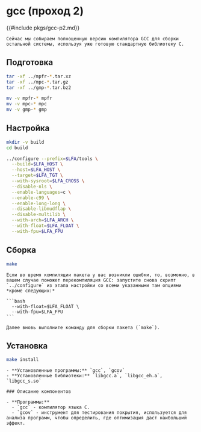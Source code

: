 # gcc (проход 2)

{{#include pkgs/gcc-p2.md}}

```admonish warning title="Внимание"
Сейчас мы собираем полноценную версию компилятора GCC для сборки остальной системы, используя уже готовую стандартную библиотеку С.
```

## Подготовка

```bash
tar -xf ../mpfr-*.tar.xz
tar -xf ../mpc-*.tar.gz
tar -xf ../gmp-*.tar.bz2

mv -v mpfr-* mpfr
mv -v mpc-* mpc
mv -v gmp-* gmp
```

## Настройка

```bash
mkdir -v build
cd build

../configure --prefix=$LFA/tools \
  --build=$LFA_HOST \
  --host=$LFA_HOST \
  --target=$LFA_TGT \
  --with-sysroot=$LFA_CROSS \
  --disable-nls \
  --enable-languages=c \
  --enable-c99 \
  --enable-long-long \
  --disable-libmudflap \
  --disable-multilib \
  --with-arch=$LFA_ARCH \
  --with-float=$LFA_FLOAT \
  --with-fpu=$LFA_FPU
```

## Сборка

```bash
make
```

~~~admonish warning title="Внимание"
Если во время компиляции пакета у вас возникли ошибки, то, возможно, в вашем случае поможет перекомпиляция GCC: запустите снова скрипт `../configure` из этапа настройки со всеми указанными там опциями *кроме следующих:*

```bash
  --with-float=$LFA_FLOAT \
  --with-fpu=$LFA_FPU
```

Далее вновь выполните команду для сборки пакета (`make`).
~~~

## Установка

```bash
make install
```

~~~admonish note title="Содержимое пакета" collapsible=true
- **Установленные программы:** `gcc`, `gcov`
- **Установленные библиотеки:** `libgcc.a`, `libgcc_eh.a`, `libgcc_s.so`

### Описание компонентов

- **Программы:**
  - `gcc` - компилятор языка C.
  - `gcov` - инструмент для тестирования покрытия, используется для анализа программ, чтобы определить, где оптимизация даст наибольший эффект.
~~~
